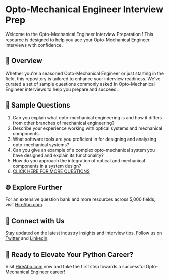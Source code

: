 # Opto-Mechanical Engineer Interview Prep

Welcome to the Opto-Mechanical Engineer Interview Preparation ! This resource is designed to help you ace your Opto-Mechanical Engineer interviews with confidence.

## 🚀 Overview

Whether you're a seasoned Opto-Mechanical Engineer or just starting in the field, this repository is tailored to enhance your interview readiness. We've curated a set of sample questions commonly asked in Opto-Mechanical Engineer interviews to help you prepare and succeed.

## 📝 Sample Questions

1. Can you explain what opto-mechanical engineering is and how it differs from other branches of mechanical engineering?
2. Describe your experience working with optical systems and mechanical components.
3. What software tools are you proficient in for designing and analyzing opto-mechanical systems?
4. Can you give an example of a complex opto-mechanical system you have designed and explain its functionality?
5. How do you approach the integration of optical and mechanical components in a system design?
6. [CLICK HERE FOR MORE QUESTIONS](https://hireabo.com/job/3_1_33/OptoMechanical%20Engineer)

## 🌐 Explore Further

For an extensive question bank and more resources across 5,000 fields, visit [HireAbo.com](https://www.hireabo.com).

## 📱 Connect with Us

Stay updated on the latest industry insights and interview tips. Follow us on [Twitter](https://twitter.com/hireabo) and [LinkedIn](https://www.linkedin.com/in/hire-abo-3609972a8/).

## 🚀 Ready to Elevate Your Python Career?

Visit [HireAbo.com](https://www.hireabo.com) now and take the first step towards a successful Opto-Mechanical Engineer career!